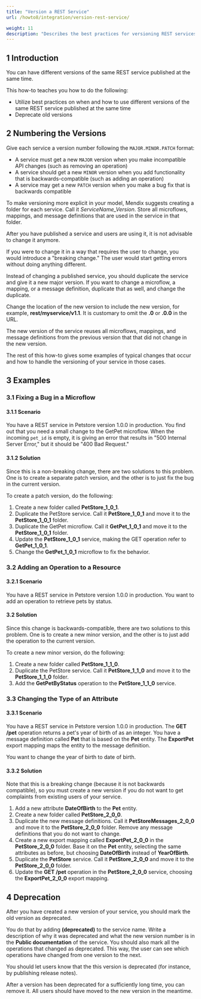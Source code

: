 ```yaml
---
title: "Version a REST Service"
url: /howto8/integration/version-rest-service/

weight: 11
description: "Describes the best practices for versioning REST services in Mendix"
---
```


## 1 Introduction

You can have different versions of the same REST service published at the same time.

This how-to teaches you how to do the following:

* Utilize best practices on when and how to use different versions of the same REST service published at the same time
* Deprecate old versions

## 2 Numbering the Versions

Give each service a version number following the `MAJOR.MINOR.PATCH` format:

* A service must get a new `MAJOR` version when you make incompatible API changes (such as removing an operation)
* A service should get a new `MINOR` version when you add functionality that is backwards-compatible (such as adding an operation)
* A service may get a new `PATCH` version when you make a bug fix that is backwards compatible

To make versioning more explicit in your model, Mendix suggests creating a folder for each service. Call it *ServiceName_Version*. Store all microflows, mappings, and message definitions that are used in the service in that folder.

After you have published a service and users are using it, it is not advisable to change it anymore. 

If you were to change it in a way that requires the user to change, you would introduce a "breaking change." The user would start getting errors without doing anything different.

Instead of changing a published service, you should duplicate the service and give it a new major version. If you want to change a microflow, a mapping, or a message definition, duplicate that as well, and change the duplicate.

Change the location of the new version to include the new version, for example, **rest/myservice/v1.1**. It is customary to omit the **.0** or **.0.0** in the URL.

The new version of the service reuses all microflows, mappings, and message definitions from the previous version that that did not change in the new version.

The rest of this how-to gives some examples of typical changes that occur and how to handle the versioning of your service in those cases.

## 3 Examples

### 3.1 Fixing a Bug in a Microflow

#### 3.1.1 Scenario

You have a REST service in Petstore version 1.0.0 in production. You find out that you need a small change to the GetPet microflow. When the incoming `pet_id` is empty, it is giving an error that results in "500 Internal Server Error," but it should be "400 Bad Request."

#### 3.1.2 Solution

Since this is a non-breaking change, there are two solutions to this problem. One is to create a separate patch version, and the other is to just fix the bug in the current version.

To create a patch version, do the following:

1. Create a new folder called **PetStore_1_0_1**.
2. Duplicate the PetStore service. Call it **PetStore_1_0_1** and move it to the **PetStore_1_0_1** folder.
3. Duplicate the GetPet microflow. Call it **GetPet_1_0_1** and move it to the **PetStore_1_0_1** folder.
4. Update the **PetStore_1_0_1** service, making the GET operation refer to **GetPet_1_0_1**.
5. Change the **GetPet_1_0_1** microflow to fix the behavior.

### 3.2 Adding an Operation to a Resource

#### 3.2.1 Scenario

You have a REST service in Petstore version 1.0.0 in production. You want to add an operation to retrieve pets by status.

#### 3.2 Solution

Since this change is backwards-compatible, there are two solutions to this problem. One is to create a new minor version, and the other is to just add the operation to the current version.

To create a new minor version, do the following:

1. Create a new folder called **PetStore_1_1_0**.
2. Duplicate the PetStore service. Call it **PetStore_1_1_0** and move it to the **PetStore_1_1_0** folder.
3. Add the **GetPetByStatus** operation to the **PetStore_1_1_0** service.

### 3.3 Changing the Type of an Attribute

#### 3.3.1 Scenario

You have a REST service in Petstore version 1.0.0 in production. The **GET /pet** operation returns a pet's year of birth of as an integer. You have a message definition called **Pet** that is based on the **Pet** entity. The **ExportPet** export mapping maps the entity to the message definition.

You want to change the year of birth to date of birth.

#### 3.3.2 Solution

Note that this is a breaking change (because it is not backwards compatible), so you must create a new version if you do not want to get complaints from existing users of your service.

1. Add a new attribute **DateOfBirth** to the **Pet** entity.
2. Create a new folder called **PetStore_2_0_0**.
3. Duplicate the new message definitions. Call it **PetStoreMessages_2_0_0** and move it to the **PetStore_2_0_0** folder. Remove any message definitions that you do not want to change.
4. Create a new export mapping called **ExportPet_2_0_0** in the **PetStore_2_0_0** folder. Base it on the **Pet** entity, selecting the same attributes as before, but choosing **DateOfBirth** instead of **YearOfBirth**.
5. Duplicate the **PetStore** service. Call it **PetStore_2_0_0** and move it to the **PetStore_2_0_0** folder.
6. Update the **GET /pet** operation in the **PetStore_2_0_0** service, choosing the **ExportPet_2_0_0** export mapping.

## 4 Deprecation

After you have created a new version of your service, you should mark the old version as deprecated.

You do that by adding **(deprecated)** to the service name. Write a description of why it was deprecated and what the new version number is in the **Public documentation** of the service. You should also mark all the operations that changed as deprecated. This way, the user can see which operations have changed from one version to the next.

You should let users know that the this version is deprecated (for instance, by publishing release notes).

After a version has been deprecated for a sufficiently long time, you can remove it. All users should have moved to the new version in the meantime.
